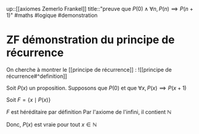 up::[[axiomes Zemerlo Frankel]]
title::"preuve que $P(0) \wedge \forall n, P(n) \implies P(n+1)$"
#maths #logique #demonstration 
# ZF démonstration du principe de récurrence
On cherche à montrer le [[principe de récurrence]] :
![[principe de récurrence#^definition]]

Soit $P(x)$ un proposition.
Supposons que $P(0)$ et que $\forall x, P(x) \implies P(x+1)$

Soit $F = \{ x\mid P(x) \}$

$F$ est héréditaire par définition
Par l'axiome de l'infini, il contient $\mathbb{N}$

Donc, $P(x)$ est vraie pour tout $x \in \mathbb{N}$

